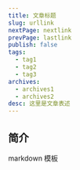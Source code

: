 ```yaml
---
title: 文章标题
slug: urllink
nextPage: nextlink
prevPage: lastlink
publish: false
tags:
  - tag1
  - tag2
  - tag3
archives:
  - archives1
  - archives2
desc: 这里是文章表述
---
```


## 简介

markdown 模板
